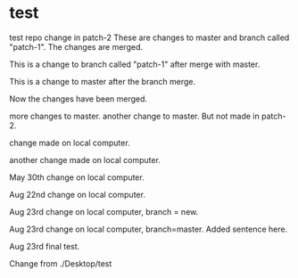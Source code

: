 # test
test repo
change in patch-2
These are changes to master and branch called "patch-1". The changes are merged.


This is a change to branch called "patch-1" after merge with master.

This is a change to master after the branch merge.

Now the changes have been merged.

more changes to master.
another change to master. But not made in patch-2.

change made on local computer.

another change made on local computer.

May 30th change on local computer.

Aug 22nd change on local computer.

Aug 23rd change on local computer, branch = new.

Aug 23rd change on local computer, branch=master. Added sentence here.

Aug 23rd final test.

Change from ./Desktop/test

